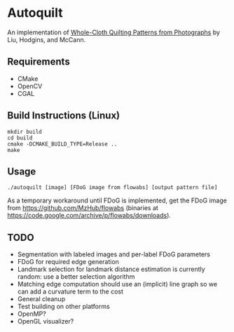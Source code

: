 # Autoquilt

An implementation of [Whole-Cloth Quilting Patterns from Photographs](https://textiles-lab.github.io/publications/2017-autoquilt/) by Liu, Hodgins, and McCann.

## Requirements

* CMake
* OpenCV
* CGAL

## Build Instructions (Linux)

```
mkdir build
cd build
cmake -DCMAKE_BUILD_TYPE=Release ..
make
```

## Usage
```
./autoquilt [image] [FDoG image from flowabs] [output pattern file]
```

As a temporary workaround until FDoG is implemented, get the FDoG image from https://github.com/MzHub/flowabs (binaries at https://code.google.com/archive/p/flowabs/downloads).

## TODO

* Segmentation with labeled images and per-label FDoG parameters
* FDoG for required edge generation
* Landmark selection for landmark distance estimation is currently random:
use a better selection algorithm
* Matching edge computation should use an (implicit) line graph so we can add
a curvature term to the cost
* General cleanup
* Test building on other platforms
* OpenMP?
* OpenGL visualizer?
